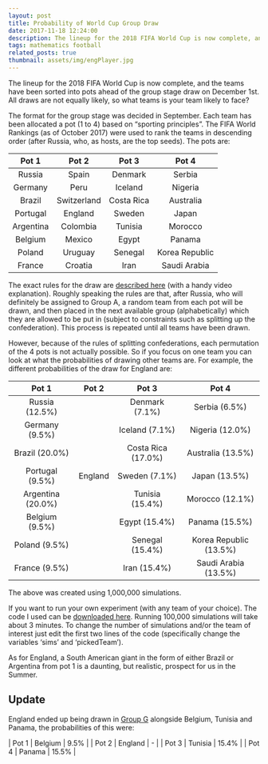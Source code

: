 ```yaml
---
layout: post
title: Probability of World Cup Group Draw
date: 2017-11-18 12:24:00
description: The lineup for the 2018 FIFA World Cup is now complete, and the teams have been sorted into pots ahead of the group stage draw on December 1st. All draws are not equally likely, so what teams is your team likely to face?
tags: mathematics football
related_posts: true
thumbnail: assets/img/engPlayer.jpg
---
```


The lineup for the 2018 FIFA World Cup is now complete, and the teams have been sorted into pots ahead of the group stage draw on December 1st. All draws are not equally likely, so what teams is your team likely to face?

The format for the group stage was decided in September. Each team has been allocated a pot (1 to 4) based on “sporting principles”. The FIFA World Rankings (as of October 2017) were used to rank the teams in descending order (after Russia, who, as hosts, are the top seeds). The pots are:

|   Pot 1   |    Pot 2    |   Pot 3    |     Pot 4      |
| :-------: | :---------: | :--------: | :------------: |
|  Russia   |    Spain    |  Denmark   |     Serbia     |
|  Germany  |    Peru     |  Iceland   |    Nigeria     |
|  Brazil   | Switzerland | Costa Rica |   Australia    |
| Portugal  |   England   |   Sweden   |     Japan      |
| Argentina |  Colombia   |  Tunisia   |    Morocco     |
|  Belgium  |   Mexico    |   Egypt    |     Panama     |
|  Poland   |   Uruguay   |  Senegal   | Korea Republic |
|  France   |   Croatia   |    Iran    |  Saudi Arabia  |

The exact rules for the draw are [described here](http://www.fifa.com/worldcup/news/y=2017/m=11/news=close-up-on-final-draw-procedures-2921440.html?intcmp=fifacom_hp_module_news_top) (with a handy video explanation). Roughly speaking the rules are that, after Russia, who will definitely be assigned to Group A, a random team from each pot will be drawn, and then placed in the next available group (alphabetically) which they are allowed to be put in (subject to constraints such as splitting up the confederation). This process is repeated until all teams have been drawn.

However, because of the rules of splitting confederations, each permutation of the 4 pots is not actually possible. So if you focus on one team you can look at what the probabilities of drawing other teams are. For example, the different probabilities of the draw for England are:

|       Pot 1       |  Pot 2  |       Pot 3        |         Pot 4          |
| :---------------: | :-----: | :----------------: | :--------------------: |
|  Russia (12.5%)   |         |   Denmark (7.1%)   |     Serbia (6.5%)      |
|  Germany (9.5%)   |         |   Iceland (7.1%)   |    Nigeria (12.0%)     |
|  Brazil (20.0%)   |         | Costa Rica (17.0%) |   Australia (13.5%)    |
|  Portugal (9.5%)  | England |   Sweden (7.1%)    |     Japan (13.5%)      |
| Argentina (20.0%) |         |  Tunisia (15.4%)   |    Morocco (12.1%)     |
|  Belgium (9.5%)   |         |   Egypt (15.4%)    |     Panama (15.5%)     |
|   Poland (9.5%)   |         |  Senegal (15.4%)   | Korea Republic (13.5%) |
|   France (9.5%)   |         |    Iran (15.4%)    |  Saudi Arabia (13.5%)  |

The above was created using 1,000,000 simulations.

If you want to run your own experiment (with any team of your choice). The code I used can be [downloaded here](/assets/code/wcDraw.py). Running 100,000 simulations will take about 3 minutes. To change the number of simulations and/or the team of interest just edit the first two lines of the code (specifically change the variables ‘sims’ and ‘pickedTeam’).

As for England, a South American giant in the form of either Brazil or Argentina from pot 1 is a daunting, but realistic, prospect for us in the Summer.

## Update

England ended up being drawn in [Group G](https://en.wikipedia.org/wiki/2018_FIFA_World_Cup_Group_G) alongside Belgium, Tunisia and Panama, the probabilities of this were:

| Pot 1 | Belgium | 9.5% |
| Pot 2 | England | - |
| Pot 3 | Tunisia | 15.4% |
| Pot 4 | Panama | 15.5% |
